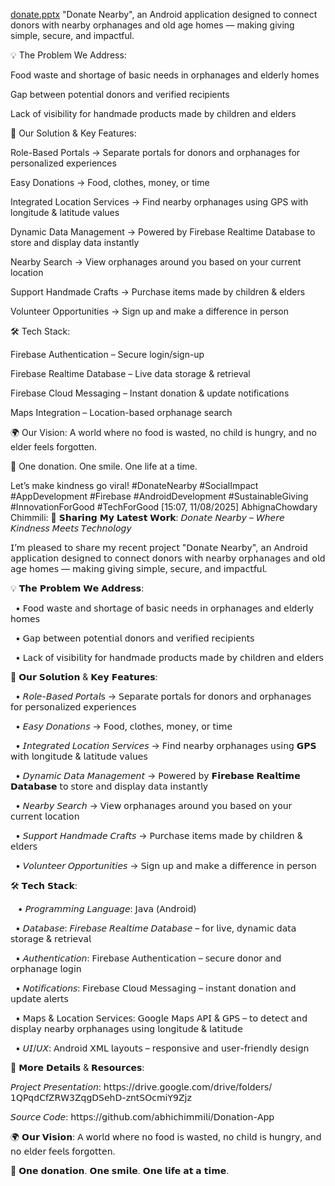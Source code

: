 [donate.pptx](https://github.com/user-attachments/files/21711936/donate.pptx)
"Donate Nearby", an Android application designed to connect donors with nearby orphanages and old age homes — making giving simple, secure, and impactful.

💡 The Problem We Address:

Food waste and shortage of basic needs in orphanages and elderly homes

Gap between potential donors and verified recipients

Lack of visibility for handmade products made by children and elders

📱 Our Solution & Key Features:

Role-Based Portals → Separate portals for donors and orphanages for personalized experiences

Easy Donations → Food, clothes, money, or time

Integrated Location Services → Find nearby orphanages using GPS with longitude & latitude values

Dynamic Data Management → Powered by Firebase Realtime Database to store and display data instantly

Nearby Search → View orphanages around you based on your current location

Support Handmade Crafts → Purchase items made by children & elders

Volunteer Opportunities → Sign up and make a difference in person

🛠 Tech Stack:

Firebase Authentication – Secure login/sign-up

Firebase Realtime Database – Live data storage & retrieval

Firebase Cloud Messaging – Instant donation & update notifications

Maps Integration – Location-based orphanage search

🌍 Our Vision:
A world where no food is wasted, no child is hungry, and no elder feels forgotten.

💛 One donation. One smile. One life at a time.

Let’s make kindness go viral!
#DonateNearby #SocialImpact #AppDevelopment #Firebase #AndroidDevelopment #SustainableGiving #InnovationForGood #TechForGood
[15:07, 11/08/2025] AbhignaChowdary Chimmili: 🌟 𝗦𝗵𝗮𝗿𝗶𝗻𝗴 𝗠𝘆 𝗟𝗮𝘁𝗲𝘀𝘁 𝗪𝗼𝗿𝗸: 𝘋𝘰𝘯𝘢𝘵𝘦 𝘕𝘦𝘢𝘳𝘣𝘺 – 𝘞𝘩𝘦𝘳𝘦 𝘒𝘪𝘯𝘥𝘯𝘦𝘴𝘴 𝘔𝘦𝘦𝘵𝘴 𝘛𝘦𝘤𝘩𝘯𝘰𝘭𝘰𝘨𝘺

𝖨’𝗆 𝗉𝗅𝖾𝖺𝗌𝖾𝖽 𝗍𝗈 𝗌𝗁𝖺𝗋𝖾 𝗆𝗒 𝗋𝖾𝖼𝖾𝗇𝗍 𝗉𝗋𝗈𝗃𝖾𝖼𝗍 "𝖣𝗈𝗇𝖺𝗍𝖾 𝖭𝖾𝖺𝗋𝖻𝗒", 𝖺𝗇 𝖠𝗇𝖽𝗋𝗈𝗂𝖽 𝖺𝗉𝗉𝗅𝗂𝖼𝖺𝗍𝗂𝗈𝗇 𝖽𝖾𝗌𝗂𝗀𝗇𝖾𝖽 𝗍𝗈 𝖼𝗈𝗇𝗇𝖾𝖼𝗍 𝖽𝗈𝗇𝗈𝗋𝗌 𝗐𝗂𝗍𝗁 𝗇𝖾𝖺𝗋𝖻𝗒 𝗈𝗋𝗉𝗁𝖺𝗇𝖺𝗀𝖾𝗌 𝖺𝗇𝖽 𝗈𝗅𝖽 𝖺𝗀𝖾 𝗁𝗈𝗆𝖾𝗌 — 𝗆𝖺𝗄𝗂𝗇𝗀 𝗀𝗂𝗏𝗂𝗇𝗀 𝗌𝗂𝗆𝗉𝗅𝖾, 𝗌𝖾𝖼𝗎𝗋𝖾, 𝖺𝗇𝖽 𝗂𝗆𝗉𝖺𝖼𝗍𝖿𝗎𝗅.

💡 𝗧𝗵𝗲 𝗣𝗿𝗼𝗯𝗹𝗲𝗺 𝗪𝗲 𝗔𝗱𝗱𝗿𝗲𝘀𝘀:

  • 𝖥𝗈𝗈𝖽 𝗐𝖺𝗌𝗍𝖾 𝖺𝗇𝖽 𝗌𝗁𝗈𝗋𝗍𝖺𝗀𝖾 𝗈𝖿 𝖻𝖺𝗌𝗂𝖼 𝗇𝖾𝖾𝖽𝗌 𝗂𝗇 𝗈𝗋𝗉𝗁𝖺𝗇𝖺𝗀𝖾𝗌 𝖺𝗇𝖽 𝖾𝗅𝖽𝖾𝗋𝗅𝗒 𝗁𝗈𝗆𝖾𝗌

  • 𝖦𝖺𝗉 𝖻𝖾𝗍𝗐𝖾𝖾𝗇 𝗉𝗈𝗍𝖾𝗇𝗍𝗂𝖺𝗅 𝖽𝗈𝗇𝗈𝗋𝗌 𝖺𝗇𝖽 𝗏𝖾𝗋𝗂𝖿𝗂𝖾𝖽 𝗋𝖾𝖼𝗂𝗉𝗂𝖾𝗇𝗍𝗌

  • 𝖫𝖺𝖼𝗄 𝗈𝖿 𝗏𝗂𝗌𝗂𝖻𝗂𝗅𝗂𝗍𝗒 𝖿𝗈𝗋 𝗁𝖺𝗇𝖽𝗆𝖺𝖽𝖾 𝗉𝗋𝗈𝖽𝗎𝖼𝗍𝗌 𝗆𝖺𝖽𝖾 𝖻𝗒 𝖼𝗁𝗂𝗅𝖽𝗋𝖾𝗇 𝖺𝗇𝖽 𝖾𝗅𝖽𝖾𝗋𝗌

📱 𝗢𝘂𝗿 𝗦𝗼𝗹𝘂𝘁𝗶𝗼𝗻 & 𝗞𝗲𝘆 𝗙𝗲𝗮𝘁𝘂𝗿𝗲𝘀:

  • 𝘙𝘰𝘭𝘦-𝘉𝘢𝘴𝘦𝘥 𝘗𝘰𝘳𝘵𝘢𝘭𝗌 → 𝖲𝖾𝗉𝖺𝗋𝖺𝗍𝖾 𝗉𝗈𝗋𝗍𝖺𝗅𝗌 𝖿𝗈𝗋 𝖽𝗈𝗇𝗈𝗋𝗌 𝖺𝗇𝖽 𝗈𝗋𝗉𝗁𝖺𝗇𝖺𝗀𝖾𝗌 𝖿𝗈𝗋 𝗉𝖾𝗋𝗌𝗈𝗇𝖺𝗅𝗂𝗓𝖾𝖽 𝖾𝗑𝗉𝖾𝗋𝗂𝖾𝗇𝖼𝖾𝗌

  • 𝘌𝘢𝘴𝘺 𝘋𝘰𝘯𝘢𝘵𝘪𝘰𝘯𝘴 → 𝖥𝗈𝗈𝖽, 𝖼𝗅𝗈𝗍𝗁𝖾𝗌, 𝗆𝗈𝗇𝖾𝗒, 𝗈𝗋 𝗍𝗂𝗆𝖾

  • 𝘐𝘯𝘵𝘦𝘨𝘳𝘢𝘵𝘦𝘥 𝘓𝘰𝘤𝘢𝘵𝘪𝘰𝘯 𝘚𝘦𝘳𝘷𝘪𝘤𝘦𝘴 → 𝖥𝗂𝗇𝖽 𝗇𝖾𝖺𝗋𝖻𝗒 𝗈𝗋𝗉𝗁𝖺𝗇𝖺𝗀𝖾𝗌 𝗎𝗌𝗂𝗇𝗀 𝗚𝗣𝗦 𝗐𝗂𝗍𝗁 𝗅𝗈𝗇𝗀𝗂𝗍𝗎𝖽𝖾 & 𝗅𝖺𝗍𝗂𝗍𝗎𝖽𝖾 𝗏𝖺𝗅𝗎𝖾𝗌

  • 𝘋𝘺𝘯𝘢𝘮𝘪𝘤 𝘋𝘢𝘵𝘢 𝘔𝘢𝘯𝘢𝘨𝘦𝘮𝘦𝘯𝘵 → 𝖯𝗈𝗐𝖾𝗋𝖾𝖽 𝖻𝗒 𝗙𝗶𝗿𝗲𝗯𝗮𝘀𝗲 𝗥𝗲𝗮𝗹𝘁𝗶𝗺𝗲 𝗗𝗮𝘁𝗮𝗯𝗮𝘀𝗲 𝗍𝗈 𝗌𝗍𝗈𝗋𝖾 𝖺𝗇𝖽 𝖽𝗂𝗌𝗉𝗅𝖺𝗒 𝖽𝖺𝗍𝖺 𝗂𝗇𝗌𝗍𝖺𝗇𝗍𝗅𝗒

  • 𝘕𝘦𝘢𝘳𝘣𝘺 𝘚𝘦𝘢𝘳𝘤𝘩 → 𝖵𝗂𝖾𝗐 𝗈𝗋𝗉𝗁𝖺𝗇𝖺𝗀𝖾𝗌 𝖺𝗋𝗈𝗎𝗇𝖽 𝗒𝗈𝗎 𝖻𝖺𝗌𝖾𝖽 𝗈𝗇 𝗒𝗈𝗎𝗋 𝖼𝗎𝗋𝗋𝖾𝗇𝗍 𝗅𝗈𝖼𝖺𝗍𝗂𝗈𝗇

  • 𝘚𝘶𝘱𝘱𝘰𝘳𝘵 𝘏𝘢𝘯𝘥𝘮𝘢𝘥𝘦 𝘊𝘳𝘢𝘧𝘵𝘴 → 𝖯𝗎𝗋𝖼𝗁𝖺𝗌𝖾 𝗂𝗍𝖾𝗆𝗌 𝗆𝖺𝖽𝖾 𝖻𝗒 𝖼𝗁𝗂𝗅𝖽𝗋𝖾𝗇 & 𝖾𝗅𝖽𝖾𝗋𝗌

  • 𝘝𝘰𝘭𝘶𝘯𝘵𝘦𝘦𝘳 𝘖𝘱𝘱𝘰𝘳𝘵𝘶𝘯𝘪𝘵𝘪𝘦𝘴 → 𝖲𝗂𝗀𝗇 𝗎𝗉 𝖺𝗇𝖽 𝗆𝖺𝗄𝖾 𝖺 𝖽𝗂𝖿𝖿𝖾𝗋𝖾𝗇𝖼𝖾 𝗂𝗇 𝗉𝖾𝗋𝗌𝗈𝗇

🛠 𝗧𝗲𝗰𝗵 𝗦𝘁𝗮𝗰𝗸:

   • 𝘗𝘳𝘰𝘨𝘳𝘢𝘮𝘮𝘪𝘯𝘨 𝘓𝘢𝘯𝘨𝘶𝘢𝘨𝘦: 𝖩𝖺𝗏𝖺 (𝖠𝗇𝖽𝗋𝗈𝗂𝖽)

  • 𝘋𝘢𝘵𝘢𝘣𝘢𝘴𝘦: 𝘍𝘪𝘳𝘦𝘣𝘢𝘴𝘦 𝘙𝘦𝘢𝘭𝘵𝘪𝘮𝘦 𝘋𝘢𝘵𝘢𝘣𝘢𝘴𝘦 – 𝖿𝗈𝗋 𝗅𝗂𝗏𝖾, 𝖽𝗒𝗇𝖺𝗆𝗂𝖼 𝖽𝖺𝗍𝖺 𝗌𝗍𝗈𝗋𝖺𝗀𝖾 & 𝗋𝖾𝗍𝗋𝗂𝖾𝗏𝖺𝗅

  • 𝘈𝘶𝘵𝘩𝘦𝘯𝘵𝘪𝘤𝘢𝘵𝘪𝘰𝘯: 𝖥𝗂𝗋𝖾𝖻𝖺𝗌𝖾 𝖠𝗎𝗍𝗁𝖾𝗇𝗍𝗂𝖼𝖺𝗍𝗂𝗈𝗇 – 𝗌𝖾𝖼𝗎𝗋𝖾 𝖽𝗈𝗇𝗈𝗋 𝖺𝗇𝖽 𝗈𝗋𝗉𝗁𝖺𝗇𝖺𝗀𝖾 𝗅𝗈𝗀𝗂𝗇

  • 𝘕𝘰𝘵𝘪𝘧𝘪𝘤𝘢𝘵𝘪𝘰𝘯𝘴: 𝖥𝗂𝗋𝖾𝖻𝖺𝗌𝖾 𝖢𝗅𝗈𝗎𝖽 𝖬𝖾𝗌𝗌𝖺𝗀𝗂𝗇𝗀 – 𝗂𝗇𝗌𝗍𝖺𝗇𝗍 𝖽𝗈𝗇𝖺𝗍𝗂𝗈𝗇 𝖺𝗇𝖽 𝗎𝗉𝖽𝖺𝗍𝖾 𝖺𝗅𝖾𝗋𝗍𝗌

  • 𝖬𝖺𝗉𝗌 & 𝖫𝗈𝖼𝖺𝗍𝗂𝗈𝗇 𝖲𝖾𝗋𝗏𝗂𝖼𝖾𝗌: 𝖦𝗈𝗈𝗀𝗅𝖾 𝖬𝖺𝗉𝗌 𝖠𝖯𝖨 & 𝖦𝖯𝖲 – 𝗍𝗈 𝖽𝖾𝗍𝖾𝖼𝗍 𝖺𝗇𝖽 𝖽𝗂𝗌𝗉𝗅𝖺𝗒 𝗇𝖾𝖺𝗋𝖻𝗒 𝗈𝗋𝗉𝗁𝖺𝗇𝖺𝗀𝖾𝗌 𝗎𝗌𝗂𝗇𝗀 𝗅𝗈𝗇𝗀𝗂𝗍𝗎𝖽𝖾 & 𝗅𝖺𝗍𝗂𝗍𝗎𝖽𝖾

  • 𝘜𝘐/𝘜𝘟: 𝖠𝗇𝖽𝗋𝗈𝗂𝖽 𝖷𝖬𝖫 𝗅𝖺𝗒𝗈𝗎𝗍𝗌 – 𝗋𝖾𝗌𝗉𝗈𝗇𝗌𝗂𝗏𝖾 𝖺𝗇𝖽 𝗎𝗌𝖾𝗋-𝖿𝗋𝗂𝖾𝗇𝖽𝗅𝗒 𝖽𝖾𝗌𝗂𝗀𝗇

📂 𝗠𝗼𝗿𝗲 𝗗𝗲𝘁𝗮𝗶𝗹𝘀 & 𝗥𝗲𝘀𝗼𝘂𝗿𝗰𝗲𝘀:

𝘗𝘳𝘰𝘫𝘦𝘤𝘵 𝘗𝘳𝘦𝘴𝘦𝘯𝘵𝘢𝘵𝘪𝘰𝘯: 𝗁𝗍𝗍𝗉𝗌://𝖽𝗋𝗂𝗏𝖾.𝗀𝗈𝗈𝗀𝗅𝖾.𝖼𝗈𝗆/𝖽𝗋𝗂𝗏𝖾/𝖿𝗈𝗅𝖽𝖾𝗋𝗌/𝟣𝖰𝖯𝗊𝖽𝖢𝖿𝖹𝖱𝖶𝟥𝖹𝗊𝗀𝖣𝖲𝖾𝗁𝖣-𝗓𝗇𝗍𝖲𝖮𝖼𝗆𝗂𝖸𝟫𝖹𝗃𝗓

𝘚𝘰𝘶𝘳𝘤𝘦 𝘊𝘰𝘥𝘦: 𝗁𝗍𝗍𝗉𝗌://𝗀𝗂𝗍𝗁𝗎𝖻.𝖼𝗈𝗆/𝖺𝖻𝗁𝗂𝖼𝗁𝗂𝗆𝗆𝗂𝗅𝗂/𝖣𝗈𝗇𝖺𝗍𝗂𝗈𝗇-𝖠𝗉𝗉

🌍 𝗢𝘂𝗿 𝗩𝗶𝘀𝗶𝗼𝗻:
𝖠 𝗐𝗈𝗋𝗅𝖽 𝗐𝗁𝖾𝗋𝖾 𝗇𝗈 𝖿𝗈𝗈𝖽 𝗂𝗌 𝗐𝖺𝗌𝗍𝖾𝖽, 𝗇𝗈 𝖼𝗁𝗂𝗅𝖽 𝗂𝗌 𝗁𝗎𝗇𝗀𝗋𝗒, 𝖺𝗇𝖽 𝗇𝗈 𝖾𝗅𝖽𝖾𝗋 𝖿𝖾𝖾𝗅𝗌 𝖿𝗈𝗋𝗀𝗈𝗍𝗍𝖾𝗇.

💛 𝗢𝗻𝗲 𝗱𝗼𝗻𝗮𝘁𝗶𝗼𝗻. 𝗢𝗻𝗲 𝘀𝗺𝗶𝗹𝗲. 𝗢𝗻𝗲 𝗹𝗶𝗳𝗲 𝗮𝘁 𝗮 𝘁𝗶𝗺𝗲.

